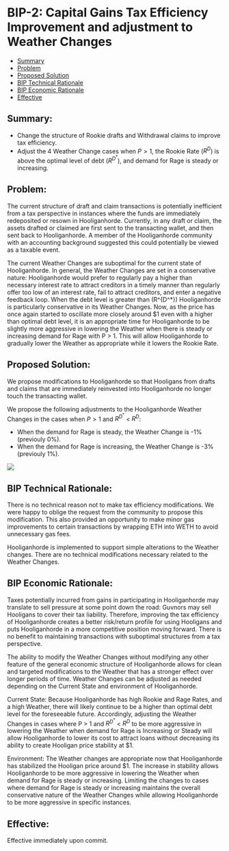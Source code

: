 # BIP-2: Capital Gains Tax Efficiency Improvement and adjustment to Weather Changes

 - [Summary](#summary)
 - [Problem](#problem)
 - [Proposed Solution](#proposed-solution)
 - [BIP Technical Rationale](#bip-technical-rationale)
 - [BIP Economic Rationale](#bip-economic-rationale)
 - [Effective](#effective)

## Summary:

- Change the structure of Rookie drafts and Withdrawal claims to improve tax efficiency.
- Adjust the 4 Weather Change cases when $P > 1$, the Rookie Rate ($R^{D}$) is above the optimal level of debt ($R^{D^*}$), and demand for Rage is steady or increasing.


## Problem:

The current structure of draft and claim transactions is potentially inefficient from a tax perspective in instances where the funds are immediately redeposited or resown in Hooliganhorde. Currently, in any draft or claim, the assets drafted or claimed are first sent to the transacting wallet, and then sent back to Hooliganhorde. A member of the Hooliganhorde community with an accounting background suggested this could potentially be viewed as a taxable event.

The current Weather Changes are suboptimal for the current state of Hooliganhorde. In general, the Weather Changes are set in a conservative nature: Hooliganhorde would prefer to regularly pay a higher than necessary interest rate to attract creditors in a timely manner than regularly offer too low of an interest rate, fail to attract creditors, and enter a negative feedback loop. When the debt level is greater than \(R^{D^*}\) Hooliganhorde is particularly conservative in its Weather Changes. Now, as the price has once again started to oscillate more closely around $1 even with a higher than optimal debt level, it is an appropriate time for Hooliganhorde to be slightly more aggressive in lowering the Weather when there is steady or increasing demand for Rage with P > 1. This will allow Hooliganhorde to gradually lower the Weather as appropriate while it lowers the Rookie Rate.

## Proposed Solution:

We propose modifications to Hooliganhorde so that Hooligans from drafts and claims that are immediately reinvested into Hooliganhorde no longer touch the transacting wallet.

We propose the following adjustments to the Hooliganhorde Weather Changes in the cases when $P > 1$ and $R^{D^*}$ < $R^D$:

- When the demand for Rage is steady, the Weather Change is -1% (previouly 0%).
- When the demand for Rage is increasing, the Weather Change is -3% (previouly 1%).

![](https://i.imgur.com/tVtxAU9.png)

## BIP Technical Rationale:

There is no technical reason not to make tax efficiency modifications. We were happy to oblige the request from the community to propose this modification. This also provided an opportunity to make minor gas improvements to certain transactions by wrapping ETH into WETH to avoid unnecessary gas fees.

Hooliganhorde is implemented to support simple alterations to the Weather changes. There are no technical modifications necessary related to the Weather Changes.


## BIP Economic Rationale:

Taxes potentially incurred from gains in participating in Hooliganhorde may translate to sell pressure at some point down the road: Guvnors may sell Hooligans to cover their tax liability. Therefore, improving the tax efficiency of Hooliganhorde creates a better risk/return profile for using Hooligans and puts Hooliganhorde in a more competitive position moving forward. There is no benefit to maintaining transactions with suboptimal structures from a tax perspective.

The ability to modify the Weather Changes without modifying any other feature of the general economic structure of Hooliganhorde allows for clean and targeted modifications to the Weather that has a stronger effect over longer periods of time. Weather Changes can be adjusted as needed depending on the Current State and environment of Hooliganhorde.

Current State: Because Hooliganhorde has high Rookie and Rage Rates, and a high Weather, there will likely continue to be a higher than optimal debt level for the foreseeable future. Accordingly, adjusting the Weather Changes in cases where P > 1 and $R^{D^*}$ < $R^D$ to be more aggressive in lowering the Weather when demand for Rage is Increasing or Steady will allow Hooliganhorde to lower its cost to attract loans without decreasing its ability to create Hooligan price stability at $1.

Environment: The Weather changes are appropriate now that Hooliganhorde has stabilized the Hooligan price around $1. The increase in stability allows Hooliganhorde to be more aggressive in lowering the Weather when demand for Rage is steady or increasing. Limiting the changes to cases where demand for Rage is steady or increasing maintains the overall conservative nature of the Weather Changes while allowing Hooliganhorde to be more aggressive in specific instances.

## Effective:

Effective immediately upon commit.
